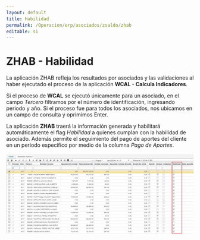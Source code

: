 ```yaml
---
layout: default
title: Habilidad
permalink: /Operacion/erp/asociados/zsaldo/zhab
editable: si
---
```


# ZHAB - Habilidad

La aplicación ZHAB refleja los resultados por asociados y las validaciones al haber ejecutado el proceso de la aplicación **WCAL - Calcula Indicadores**.  

Si el proceso de **WCAL** se ejecutó únicamente para un asociado, en el campo _Tercero_ filtramos por el número de identificación, ingresando periodo y año. Si el proceso fue para todos los asociados, nos ubicamos en un campo de consulta y oprimimos Enter.  

La aplicación **ZHAB** traerá la información generada y habilitará automáticamente el flag _Habilidad_ a quienes cumplan con la habilidad de asociado. Además permite el seguimiento del pago de aportes del cliente en un periodo específico por medio de la columna _Pago de Aportes_.  

![](zhab.png)

